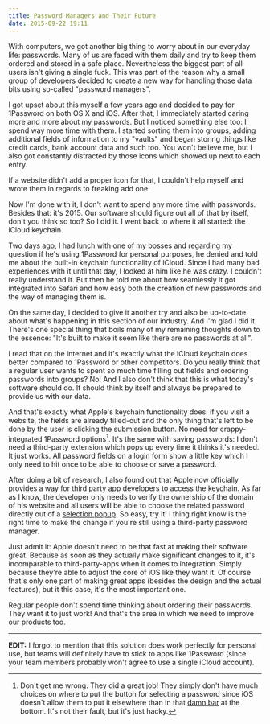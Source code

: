 ```yaml
---
title: Password Managers and Their Future
date: 2015-09-22 19:11
---
```


With computers, we got another big thing to worry about in our everyday life: passwords. Many of us are faced with them daily and try to keep them ordered and stored in a safe place. Nevertheless the biggest part of all users isn't giving a single fuck. This was part of the reason why a small group of developers decided to create a new way for handling those data bits using so-called "password managers".

I got upset about this myself a few years ago and decided to pay for 1Password on both OS X and iOS. After that, I immediately started caring more and more about my passwords. But I noticed something else too: I spend way more time with them. I started sorting them into groups, adding additional fields of information to my "vaults" and began storing things like credit cards, bank account data and such too. You won't believe me, but I also got constantly distracted by those icons which showed up next to each entry.

If a website didn't add a proper icon for that, I couldn't help myself and wrote them in regards to freaking add one.

Now I'm done with it, I don't want to spend any more time with passwords. Besides that: it's 2015. Our software should figure out all of that by itself, don't you think so too? So I did it. I went back to where it all started: the iCloud keychain.

Two days ago, I had lunch with one of my bosses and regarding my question if he's using 1Password for personal purposes, he denied and told me about the built-in keychain functionality of iCloud. Since I had many bad experiences with it until that day, I looked at him like he was crazy. I couldn't really understand it. But then he told me about how seamlessly it got integrated into Safari and how easy both the creation of new passwords and the way of managing them is.

On the same day, I decided to give it another try and also be up-to-date about what's happening in this section of our industry. And I'm glad I did it. There's one special thing that boils many of my remaining thoughts down to the essence: "It's built to make it seem like there are no passwords at all".

I read that on the internet and it's exactly what the iCloud keychain does better compared to 1Password or other competitors. Do you really think that a regular user wants to spent so much time filling out fields and ordering passwords into groups? No! And I also don't think that this is what today's software should do. It should think by itself and always be prepared to provide us with our data.

And that's exactly what Apple's keychain functionality does: if you visit a website, the fields are already filled-out and the only thing that's left to be done by the user is clicking the submission button. No need for crappy-integrated 1Password options[^1]. It's the same with saving passwords: I don't need a third-party extension which pops up every time it thinks it's needed. It just works. All password fields on a login form show a little key which I only need to hit once to be able to choose or save a password.

After doing a bit of research, I also found out that Apple now officially provides a way for third party app developers to access the keychain. As far as I know, the developer only needs to verify the ownership of the domain of his website and all users will be able to choose the related password directly out of a [selection popup][2]. So easy, try it! I thing right know is the right time to make the change if you're still using a third-party password manager.

Just admit it: Apple doesn't need to be that fast at making their software great. Because as soon as they actually make significant changes to it, it's incomparable to third-party-apps when it comes to integration. Simply because they're able to adjust the core of iOS like they want it. Of course that's only one part of making great apps (besides the design and the actual features), but it this case, it's the most important one.

Regular people don't spend time thinking about ordering their passwords. They want it to just work! And that's the area in which we need to improve our products too.

---

**EDIT:** I forgot to mention that this solution does work perfectly for personal use, but teams will definitely have to stick to apps like 1Password (since your team members probably won't agree to use a single iCloud account).

[^1]: Don't get me wrong. They did a great job! They simply don't have much choices on where to put the button for selecting a password since iOS doesn't allow them to put it elsewhere than in that [damn bar][1] at the bottom. It's not their fault, but it's just hacky.

[1]: http://tidbits.com/resources/2014-10/1password-5-instapaper-1pwd-select.png
[2]: http://9to5mac.com/2014/06/13/ios-8-lets-apps-access-safari-autofill-credentials-for-quick-easy-login/
